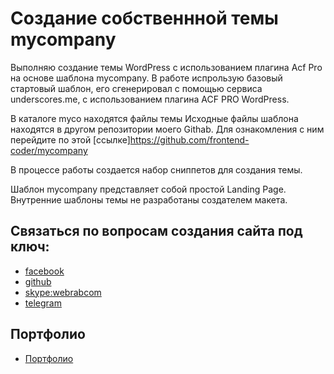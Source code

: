 # Создание собственнной темы mycompany

Выполняю создание темы WordPress с использованием плагина Acf Pro на основе шаблона mycompany. В работе испрользую базовый стартовый шаблон, его сгенерировал с помощью сервиса underscores.me, c использованием плагина ACF PRO WordPress.

В каталоге myco находятся файлы темы
Исходные файлы шаблона находятся в другом репозитории моего Githab. Для ознакомления с ним перейдите по этой [ссылке]https://github.com/frontend-coder/mycompany

В процессе работы создается набор сниппетов для создания темы.

Шаблон mycompany представляет собой простой Landing Page. Внутренние шаблоны темы не разработаны создателем макета.


## Связаться по вопросам создания сайта под ключ:

- [facebook](https://www.facebook.com/frontendercode)
- [github](https://github.com/frontend-coder)
- [skype:webrabcom](href="skype:webrabcom")
- [telegram](https://t.me/frontendcoder)

## Портфолио

- [Портфолио](https://frontend-coder.github.io)
